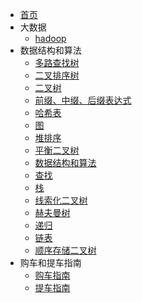 * [首页](/)
* 大数据
    * [hadoop](大数据/hadoop)
* 数据结构和算法
    * [多路查找树](算法/B树)
    * [二叉排序树](算法/二叉排序树)
    * [二叉树](算法/二叉树)
    * [前缀、中缀、后缀表达式](算法/前缀、中缀、后缀表达式)
    * [哈希表](算法/哈希表)
    * [图](算法/图)
    * [堆排序](算法/堆排序)
    * [平衡二叉树](算法/平衡二叉树)
    * [数据结构和算法](算法/数据结构和算法)
    * [查找](算法/查找)
    * [栈](算法/栈)
    * [线索化二叉树](算法/线索化二叉树)
    * [赫夫曼树](算法/赫夫曼树)
    * [递归](算法/递归)
    * [链表](算法/链表)
    * [顺序存储二叉树](算法/顺序存储二叉树)
* 购车和提车指南
    * [购车指南](car/by-car/)
    * [提车指南](car/pick-car/)

